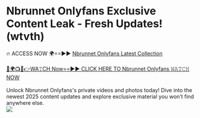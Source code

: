 # Nbrunnet Onlyfans Exclusive Content Leak - Fresh Updates! (wtvth)

🔥 ACCESS NOW 🌍==►► <a href="https://tinyurl.com/kvy9nzfs" rel="nofollow">Nbrunnet Onlyfans Latest Collection</a>
<br><br>
[🔴🌍📺📱👉WA𝚃CH Now==►► CLICK HERE TO Nbrunnet Onlyfans 𝚆𝙰𝚃𝙲𝙷 NOW](https://tinyurl.com/kvy9nzfs)
<br><br>
Unlock Nbrunnet Onlyfans's private videos and photos today! Dive into the newest 2025 content updates and explore exclusive material you won’t find anywhere else.
<br>
<a href="https://tinyurl.com/kvy9nzfs" rel="nofollow" data-target="animated-image.originalLink"><img src="https://camo.githubusercontent.com/8a4f000d20f83aca3bf7ec5f350d767afa0574a8a352519fd8cfa583a6f93a33/68747470733a2f2f692e696d6775722e636f6d2f644a486b345a712e676966" data-canonical-src="https://i.imgur.com/dJHk4Zq.gif" style="max-width: 100%; display: inline-block;" data-target="animated-image.originalImage"></a>
<br>
